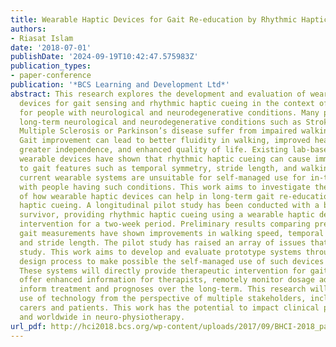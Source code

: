 ```yaml
---
title: Wearable Haptic Devices for Gait Re-education by Rhythmic Haptic Cueing
authors:
- Riasat Islam
date: '2018-07-01'
publishDate: '2024-09-19T10:42:47.575983Z'
publication_types:
- paper-conference
publication: '*BCS Learning and Development Ltd*'
abstract: This research explores the development and evaluation of wearable haptic
  devices for gait sensing and rhythmic haptic cueing in the context of gait re-education
  for people with neurological and neurodegenerative conditions. Many people with
  long-term neurological and neurodegenerative conditions such as Stroke, Brain Injury,
  Multiple Sclerosis or Parkinson’s disease suffer from impaired walking gait pattern.
  Gait improvement can lead to better fluidity in walking, improved health outcomes,
  greater independence, and enhanced quality of life. Existing lab-based studies with
  wearable devices have shown that rhythmic haptic cueing can cause immediate improvements
  to gait features such as temporal symmetry, stride length, and walking speed. However,
  current wearable systems are unsuitable for self-managed use for in-the-wild applications
  with people having such conditions. This work aims to investigate the research question
  of how wearable haptic devices can help in long-term gait re-education using rhythmic
  haptic cueing. A longitudinal pilot study has been conducted with a brain trauma
  survivor, providing rhythmic haptic cueing using a wearable haptic device as a therapeutic
  intervention for a two-week period. Preliminary results comparing pre and post-intervention
  gait measurements have shown improvements in walking speed, temporal asymmetry,
  and stride length. The pilot study has raised an array of issues that require further
  study. This work aims to develop and evaluate prototype systems through an iterative
  design process to make possible the self-managed use of such devices in-the-wild.
  These systems will directly provide therapeutic intervention for gait re-education,
  offer enhanced information for therapists, remotely monitor dosage adherence and
  inform treatment and prognoses over the long-term. This research will evaluate the
  use of technology from the perspective of multiple stakeholders, including clinicians,
  carers and patients. This work has the potential to impact clinical practice nationwide
  and worldwide in neuro-physiotherapy.
url_pdf: http://hci2018.bcs.org/wp-content/uploads/2017/09/BHCI-2018_paper_250.pdf
---
```

